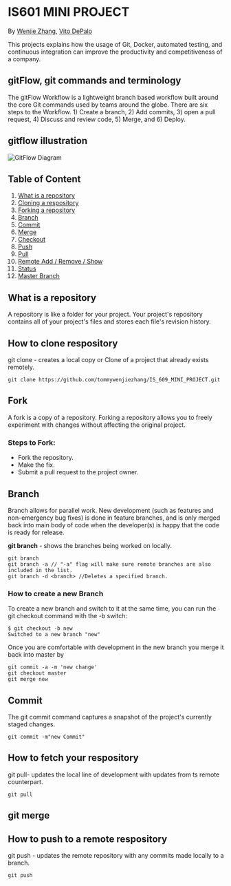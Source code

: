 # IS601 MINI PROJECT
By [Wenjie Zhang](), [Vito DePalo]()

This projects explains how the usage of Git, Docker, automated testing, and continuous integration can improve the productivity and competitiveness of a company.
## gitFlow, git commands and terminology
The gitFlow Workflow is a lightweight branch based workflow built around the core Git commands used by teams around the globe. There are six steps to the Workflow. 1) Create a branch, 2) Add commits, 3) open a pull request, 4) Discuss and review code, 5) Merge, and 6) Deploy.

## gitflow illustration ##
![GitFlow Diagram](https://datasift.github.io/gitflow/GitFlowFeatureBranches.png)

## Table of Content
1. [What is a repository](#What-is-a-repository)
2. [Cloning  a respository](#How-to-clone-respository)
3. [Forking a repository](#fork)
4. [Branch](#branch)
5. [Commit](#Commit)
6. [Merge](#merge)
7. [Checkout](#checkout)
8. [Push](#push)
9. [Pull](#pull)
10. [Remote Add / Remove / Show](#remote)
11. [Status](#status)
12. [Master Branch](#master)


## What is a repository
A repository is like a folder for your project. Your project's repository contains all of your project's files and stores each file's revision history.
## How to clone respository
git clone - creates a local copy or Clone of a project that already exists remotely.
```
git clone https://github.com/tommywenjiezhang/IS_609_MINI_PROJECT.git
```
## Fork
A fork is a copy of a repository. Forking a repository allows you to freely experiment with changes without affecting the original project.
### Steps to Fork:
- Fork the repository.
- Make the fix.
- Submit a pull request to the project owner.
## Branch
Branch allows for parallel work. New development (such as features and non-emergency bug fixes) is done in feature branches, and is only merged back into main body of code when the developer(s) is happy that the code is ready for release.

**git branch** - shows the branches being worked on locally.
```
git branch 
git branch -a // "-a" flag will make sure remote branches are also included in the list.
git branch -d <branch> //Deletes a specified branch.
```
### How to create a new Branch 
To create a new branch and switch to it at the same time, you can run the git checkout command with the -b switch:
```
$ git checkout -b new
Switched to a new branch "new"
```
Once you are comfortable with development in the new branch you merge it back into master by
```
git commit -a -m 'new change'
git checkout master
git merge new
```
## Commit
The git commit command captures a snapshot of the project's currently staged changes. 
```
git commit -m"new Commit"
```
## How to fetch your respository
git pull- updates the local line of development with updates from ts remote counterpart.
```
git pull
```
## git merge

## How to push to a remote respository
git push - updates the remote repository with any commits made locally to a branch.
```
git push
```



